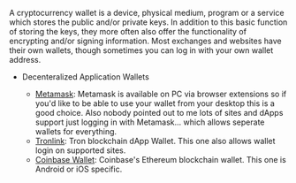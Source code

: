 A cryptocurrency wallet is a device, physical medium, program or a service which stores the public and/or private keys. In addition to this basic function of storing the keys, they more often also offer the functionality of encrypting and/or signing information. Most exchanges and websites have their own wallets, though sometimes you can log in with your own wallet address.
  
* Decenteralized Application Wallets
  
  - [Metamask](https://metamask.io/): Metamask is available on PC via browser extensions so if you'd like to be able to use your wallet from your desktop this is a good choice. Also nobody pointed out to me lots of sites and dApps support just logging in with Metamask... which allows seperate wallets for everything.
  - [Tronlink](https://www.tronlink.org): Tron blockchain dApp Wallet. This one also allows wallet login on supported sites. 
  - [Coinbase Wallet](https://wallet.coinbase.com): Coinbase's Ethereum blockchain wallet. This one is Android or iOS specific.

